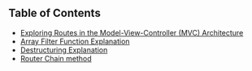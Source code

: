 ## Table of Contents

- [Exploring Routes in the Model-View-Controller (MVC) Architecture](/NOTES.md#exploring-routes-in-the-model-view-controller-mvc-architecture)
- [Array Filter Function Explanation](/NOTES.md#array-filter-function-explanation)
- [Destructuring Explanation](/NOTES.md#Destructuring)
- [Router Chain method](/NOTES.md#Router-Chain-Method-in-Express)

